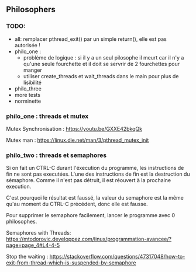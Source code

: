 ## Philosophers

### TODO:

- all: remplacer pthread_exit() par un simple return(), elle est pas autorisée !
- philo_one :
	- problème de logique : si il y a un seul pilosophe il meurt car il n'y a qu'une seule fourchette et il doit se servrir de 2 fourchettes pour manger
	- utiliser create_threads et wait_threads dans le main pour plus de lisibilité
- philo_three
- more tests
- norminette 


### philo_one : threads et mutex

Mutex Synchronisation :
https://youtu.be/GXXE42bkqQk

Mutex man :
https://linux.die.net/man/3/pthread_mutex_init


### philo_two : threads et semaphores


Si on fait un CTRL-C durant l'éxecution du programme, les instructions de fin
ne sont pas executées. L'une des instructions de fin est la destruction du
sémaphore. Comme il n'est pas détruit, il est réouvert à la prochaine execution.

C'est pourquoi le résultat est faussé, la valeur du semaphore est la même
qu'au moment du CTRL-C précédent, donc elle est fausse.

Pour supprimer le semaphore facilement, lancer le programme avec 0 philosophes.

Semaphores with Threads:
https://mtodorovic.developpez.com/linux/programmation-avancee/?page=page_4#L4-4-5

Stop the waiting :
https://stackoverflow.com/questions/47317048/how-to-exit-from-thread-which-is-suspended-by-semaphore
